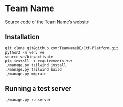 # Team Name
Source code of the Team Name's website

## Installation
```
git clone git@github.com:TeamNameBE/Ctf-Platform.git
python3 -m venv ve
source ve/bin/activate
pip install -r requirements.txt
./manage.py tailwind install
./manage.py tailwind build
./manage.py migrate
```

## Running a test server
```
./manage.py runserver
```
